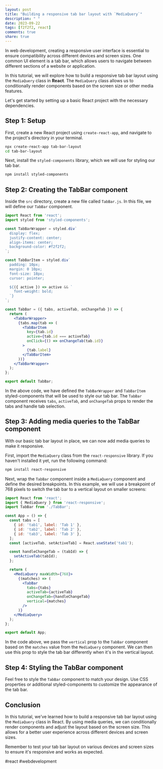 ```yaml
---
layout: post
title: "Building a responsive tab bar layout with `MediaQuery`"
description: " "
date: 2023-09-22
tags: [f2f2f2, react]
comments: true
share: true
---
```


In web development, creating a responsive user interface is essential to ensure compatibility across different devices and screen sizes. One common UI element is a tab bar, which allows users to navigate between different sections of a website or application.

In this tutorial, we will explore how to build a responsive tab bar layout using the `MediaQuery` class in **React**. The `MediaQuery` class allows us to conditionally render components based on the screen size or other media features.

Let's get started by setting up a basic React project with the necessary dependencies. 

## Step 1: Setup

First, create a new React project using `create-react-app`, and navigate to the project's directory in your terminal.

```bash
npx create-react-app tab-bar-layout
cd tab-bar-layout
```

Next, install the `styled-components` library, which we will use for styling our tab bar.

```bash
npm install styled-components
```

## Step 2: Creating the TabBar component

Inside the `src` directory, create a new file called `TabBar.js`. In this file, we will define our `TabBar` component.

```jsx
import React from 'react';
import styled from 'styled-components';

const TabBarWrapper = styled.div`
  display: flex;
  justify-content: center;
  align-items: center;
  background-color: #f2f2f2;
`;

const TabBarItem = styled.div`
  padding: 10px;
  margin: 0 10px;
  font-size: 18px;
  cursor: pointer;

  ${({ active }) => active && `
    font-weight: bold;
  `}
`;

const TabBar = ({ tabs, activeTab, onChangeTab }) => {
  return (
    <TabBarWrapper>
      {tabs.map(tab => (
        <TabBarItem 
          key={tab.id}
          active={tab.id === activeTab}
          onClick={() => onChangeTab(tab.id)}
        >
          {tab.label}
        </TabBarItem>
      ))}
    </TabBarWrapper>
  );
};

export default TabBar;
```

In the above code, we have defined the `TabBarWrapper` and `TabBarItem` styled-components that will be used to style our tab bar. The `TabBar` component receives `tabs`, `activeTab`, and `onChangeTab` props to render the tabs and handle tab selection.

## Step 3: Adding media queries to the TabBar component

With our basic tab bar layout in place, we can now add media queries to make it responsive.

First, import the `MediaQuery` class from the `react-responsive` library. If you haven't installed it yet, run the following command:

```bash
npm install react-responsive
```

Next, wrap the `TabBar` component inside a `MediaQuery` component and define the desired breakpoints. In this example, we will use a breakpoint of 768 pixels to switch the tab bar to a vertical layout on smaller screens:

```jsx
import React from 'react';
import { MediaQuery } from 'react-responsive';
import TabBar from './TabBar';

const App = () => {
  const tabs = [
    { id: 'tab1', label: 'Tab 1' },
    { id: 'tab2', label: 'Tab 2' },
    { id: 'tab3', label: 'Tab 3' },
  ];
  const [activeTab, setActiveTab] = React.useState('tab1');

  const handleChangeTab = (tabId) => {
    setActiveTab(tabId);
  };

  return (
    <MediaQuery maxWidth={768}>
      {(matches) => (
        <TabBar
          tabs={tabs}
          activeTab={activeTab}
          onChangeTab={handleChangeTab}
          vertical={matches}
        />
      )}
    </MediaQuery>
  );
};

export default App;
```

In the code above, we pass the `vertical` prop to the `TabBar` component based on the `matches` value from the `MediaQuery` component. We can then use this prop to style the tab bar differently when it's in the vertical layout.

## Step 4: Styling the TabBar component

Feel free to style the `TabBar` component to match your design. Use CSS properties or additional styled-components to customize the appearance of the tab bar.

## Conclusion

In this tutorial, we've learned how to build a responsive tab bar layout using the `MediaQuery` class in React. By using media queries, we can conditionally render components and adjust the layout based on the screen size. This allows for a better user experience across different devices and screen sizes.

Remember to test your tab bar layout on various devices and screen sizes to ensure it's responsive and works as expected.

#react #webdevelopment